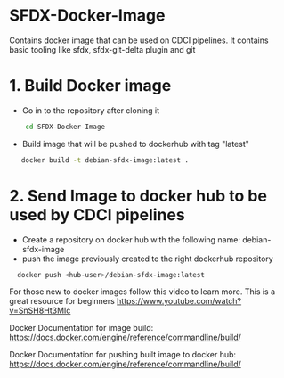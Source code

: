 
# SFDX-Docker-Image
Contains docker image that can be used on CDCI pipelines. It contains basic tooling like sfdx, sfdx-git-delta plugin and git 


# 1. Build Docker image
   - Go in to the repository after cloning it
  ```bash
      cd SFDX-Docker-Image
  ```
   - Build image that will be pushed to dockerhub with tag "latest"
   ```bash
      docker build -t debian-sfdx-image:latest .
   ```
   
# 2. Send Image to docker hub to be used by CDCI pipelines
   - Create a repository on docker hub with the following name: debian-sfdx-image
   - push the image previously created to the right dockerhub repository
   ```bash
     docker push <hub-user>/debian-sfdx-image:latest 
   ```
   
   
For those new to docker images follow this video to learn more. This is a great resource for beginners
https://www.youtube.com/watch?v=SnSH8Ht3MIc

Docker Documentation for image build:
   https://docs.docker.com/engine/reference/commandline/build/

Docker Documentation for pushing built image to docker hub:
   https://docs.docker.com/engine/reference/commandline/build/
